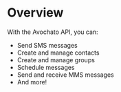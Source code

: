 # Overview

With the Avochato API, you can:

- Send SMS messages
- Create and manage contacts
- Create and manage groups
- Schedule messages
- Send and receive MMS messages
- And more!
